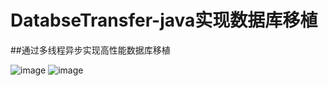 # DatabseTransfer-java实现数据库移植
##通过多线程异步实现高性能数据库移植

![image](https://github.com/java-key-code/DatabseTransfer/raw/master/images/index.png)
![image](https://github.com/java-key-code/DatabseTransfer/raw/master/images/tables.png)
